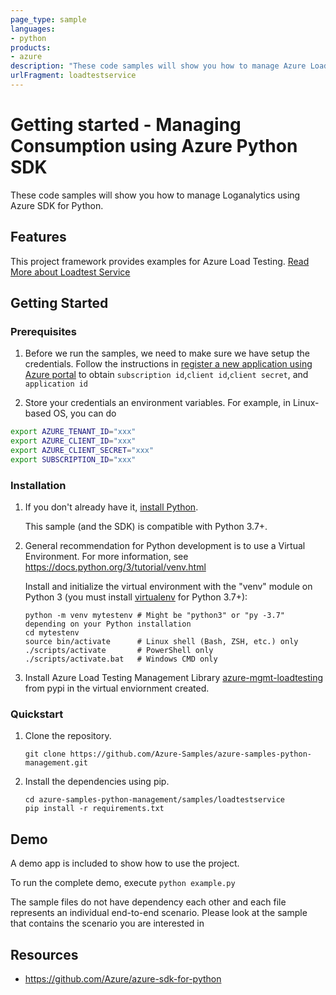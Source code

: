 ```yaml
---
page_type: sample
languages:
- python
products:
- azure
description: "These code samples will show you how to manage Azure Load Testing resources using Azure SDK for Python."
urlFragment: loadtestservice
---
```


# Getting started - Managing Consumption using Azure Python SDK

These code samples will show you how to manage Loganalytics using Azure SDK for Python.

## Features

This project framework provides examples for Azure Load Testing. [Read More about Loadtest Service](https://learn.microsoft.com/azure/load-testing/overview-what-is-azure-load-testing)
## Getting Started

### Prerequisites

1. Before we run the samples, we need to make sure we have setup the credentials. Follow the instructions in [register a new application using Azure portal](https://docs.microsoft.com/en-us/azure/active-directory/develop/howto-create-service-principal-portal) to obtain `subscription id`,`client id`,`client secret`, and `application id`

2. Store your credentials an environment variables.
For example, in Linux-based OS, you can do
```bash
export AZURE_TENANT_ID="xxx"
export AZURE_CLIENT_ID="xxx"
export AZURE_CLIENT_SECRET="xxx"
export SUBSCRIPTION_ID="xxx"
```

### Installation

1.  If you don't already have it, [install Python](https://www.python.org/downloads/).

    This sample (and the SDK) is compatible with Python 3.7+.

2.  General recommendation for Python development is to use a Virtual Environment.
    For more information, see https://docs.python.org/3/tutorial/venv.html

    Install and initialize the virtual environment with the "venv" module on Python 3 (you must install [virtualenv](https://pypi.python.org/pypi/virtualenv) for Python 3.7+):

    ```
    python -m venv mytestenv # Might be "python3" or "py -3.7" depending on your Python installation
    cd mytestenv
    source bin/activate      # Linux shell (Bash, ZSH, etc.) only
    ./scripts/activate       # PowerShell only
    ./scripts/activate.bat   # Windows CMD only
    ```
3. Install Azure Load Testing Management Library [azure-mgmt-loadtesting](https://pypi.org/project/azure-mgmt-loadtesting/) from pypi in the virtual enviornment created.

### Quickstart

1.  Clone the repository.

    ```
    git clone https://github.com/Azure-Samples/azure-samples-python-management.git
    ```

2.  Install the dependencies using pip.

    ```
    cd azure-samples-python-management/samples/loadtestservice
    pip install -r requirements.txt
    ```

## Demo

A demo app is included to show how to use the project.

To run the complete demo, execute `python example.py`

The sample files do not have dependency each other and each file represents an individual end-to-end scenario. Please look at the sample that contains the scenario you are interested in

## Resources

- https://github.com/Azure/azure-sdk-for-python
